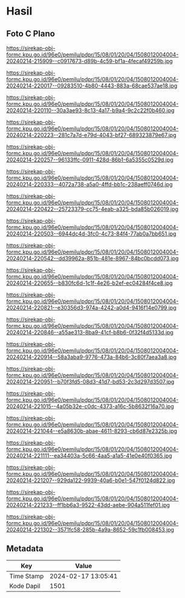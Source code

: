 # Hasil

## Foto C Plano

https://sirekap-obj-formc.kpu.go.id/96e0/pemilu/pdpr/15/08/01/20/04/1508012004004-20240214-215909--c0917673-d89b-4c59-bf1a-4fecaf49259b.jpg

https://sirekap-obj-formc.kpu.go.id/96e0/pemilu/pdpr/15/08/01/20/04/1508012004004-20240214-220017--09283510-4b80-4443-883a-68cae537ae18.jpg

https://sirekap-obj-formc.kpu.go.id/96e0/pemilu/pdpr/15/08/01/20/04/1508012004004-20240214-220110--30a3ae93-8c13-4a17-b9a4-9c2c22f0b460.jpg

https://sirekap-obj-formc.kpu.go.id/96e0/pemilu/pdpr/15/08/01/20/04/1508012004004-20240214-220223--281c7a7d-e79d-4043-bf27-689323879e67.jpg

https://sirekap-obj-formc.kpu.go.id/96e0/pemilu/pdpr/15/08/01/20/04/1508012004004-20240214-220257--96133ffc-0911-428d-86b1-6a5355c0529d.jpg

https://sirekap-obj-formc.kpu.go.id/96e0/pemilu/pdpr/15/08/01/20/04/1508012004004-20240214-220333--4072a738-a5a0-4ffd-bb1c-238aeff0746d.jpg

https://sirekap-obj-formc.kpu.go.id/96e0/pemilu/pdpr/15/08/01/20/04/1508012004004-20240214-220422--25723379-cc75-4eab-a325-bda85b026019.jpg

https://sirekap-obj-formc.kpu.go.id/96e0/pemilu/pdpr/15/08/01/20/04/1508012004004-20240214-220503--6944dc4d-3fc0-4c73-84f4-77ab0a7bb651.jpg

https://sirekap-obj-formc.kpu.go.id/96e0/pemilu/pdpr/15/08/01/20/04/1508012004004-20240214-220542--dd39962a-851b-481e-8967-84bc0bcdd073.jpg

https://sirekap-obj-formc.kpu.go.id/96e0/pemilu/pdpr/15/08/01/20/04/1508012004004-20240214-220655--b830fc6d-1c1f-4e26-b2ef-ec04284f4ce8.jpg

https://sirekap-obj-formc.kpu.go.id/96e0/pemilu/pdpr/15/08/01/20/04/1508012004004-20240214-220821--e30356d3-974a-4242-a0d4-9416f14e0799.jpg

https://sirekap-obj-formc.kpu.go.id/96e0/pemilu/pdpr/15/08/01/20/04/1508012004004-20240214-220846--a55ae313-8ba9-41cf-b8b6-0f32f4d5133d.jpg

https://sirekap-obj-formc.kpu.go.id/96e0/pemilu/pdpr/15/08/01/20/04/1508012004004-20240214-220914--58a3aba9-9776-473a-84b6-3c80f7aea3a8.jpg

https://sirekap-obj-formc.kpu.go.id/96e0/pemilu/pdpr/15/08/01/20/04/1508012004004-20240214-220951--b70f3fd5-08d3-41d7-bd53-2c3d297d3507.jpg

https://sirekap-obj-formc.kpu.go.id/96e0/pemilu/pdpr/15/08/01/20/04/1508012004004-20240214-221015--4a05b32e-c0dc-4373-a16c-5b8632f16a70.jpg

https://sirekap-obj-formc.kpu.go.id/96e0/pemilu/pdpr/15/08/01/20/04/1508012004004-20240214-221044--e5a8630b-abae-4611-8293-cb6d87e2325b.jpg

https://sirekap-obj-formc.kpu.go.id/96e0/pemilu/pdpr/15/08/01/20/04/1508012004004-20240214-221111--ea34403a-5c66-4aa5-a1a5-41e0e40f0365.jpg

https://sirekap-obj-formc.kpu.go.id/96e0/pemilu/pdpr/15/08/01/20/04/1508012004004-20240214-221207--929da122-9939-40a6-b0e1-547f0124d822.jpg

https://sirekap-obj-formc.kpu.go.id/96e0/pemilu/pdpr/15/08/01/20/04/1508012004004-20240214-221233--ff1bb6a3-9522-43dd-aebe-904a511fef01.jpg

https://sirekap-obj-formc.kpu.go.id/96e0/pemilu/pdpr/15/08/01/20/04/1508012004004-20240214-221302--3571fc58-285b-4a9a-8652-59c1fb008453.jpg


## Metadata

| Key        | Value               |
| ---------- | ------------------- |
| Time Stamp | 2024-02-17 13:05:41 |
| Kode Dapil | 1501                |



